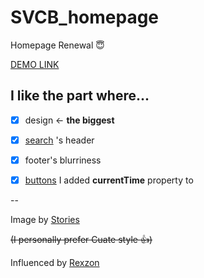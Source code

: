 # SVCB_homepage
Homepage Renewal :innocent:

[DEMO LINK](https://svcb-dull.netlify.app)




## I like the part where... 
- [x] design <- **the biggest**
- [x] [search](https://svcb-dull.netlify.app/search.html) 's header  
- [x] footer's blurriness
- [x] [buttons](https://svcb-dull.netlify.app/index.html#baroapp) I added **currentTime** property to




--

Image by [Stories](https://stories.freepik.com/)

  ~~(I personally prefer Cuate style :thumbsup:)~~


Influenced by [Rexzon](https://rexzon.netlify.app/index-7.html)
